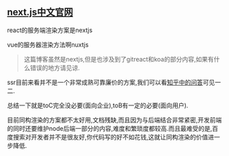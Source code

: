 ## [next.js中文官网](https://nextjs.frontendx.cn/)

react的服务端渲染方案是nextjs

vue的服务器渲染方法啊nuxtjs

>这篇博客虽然是nextjs,但是也涉及到了gitreact和koa的部分内容,如果有什么错误的地方请见谅.

ssr目前来看并不是一个非常成熟可靠廉价的方案,我们可以看[知乎中的问答](https://www.zhihu.com/question/308792091/answers/updated)可见一二.

总结一下就是toC完全没必要(面向企业),toB有一定的必要(面向用户).

目前同构渲染的方案都不太好用,文档残缺,而且因为与后端结合非常紧密,开发前端的同时还要维护node后端一部分的内容,难度和繁琐度都较高.而且最难受的是,百度搜索对开发者并不是很友好,你代码写的好不如花钱,这就让同构渲染的价值进一步降低.





